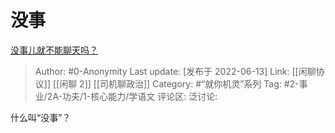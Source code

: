 # 没事
[没事儿就不能聊天吗？](https://www.zhihu.com/question/490296560/answer/2527258580)

> Author: #0-Anonymity
> Last update: [发布于 2022-06-13]
> Link: [[闲聊协议]] [[闲聊 2]] [[司机聊政治]]
> Category: #“就你机灵”系列
> Tag: #2-事业/2A-功夫/1-核心能力/学语文
> 评论区:
> 泛讨论:

什么叫“没事”？
